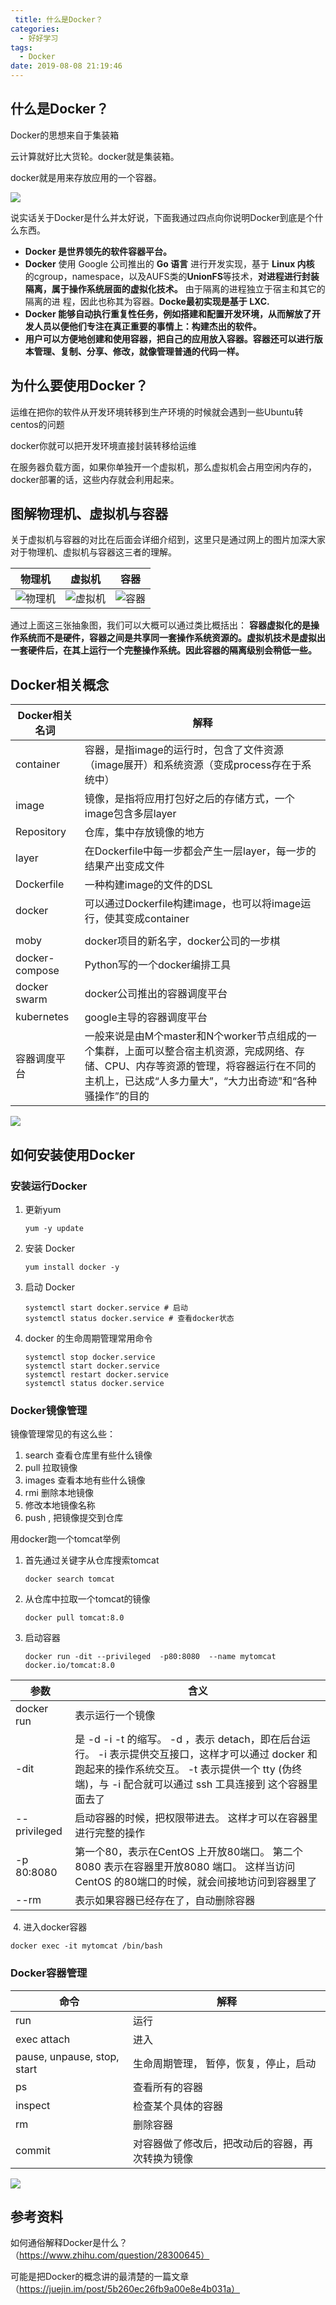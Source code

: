 ```yaml
---
 title: 什么是Docker？
categories: 
  - 好好学习
tags: 
  - Docker
date: 2019-08-08 21:19:46
---
```



## 什么是Docker？

Docker的思想来自于集装箱

云计算就好比大货轮。docker就是集装箱。

docker就是用来存放应用的一个容器。

![](https://www.runoob.com/wp-content/uploads/2016/04/docker01.png)

<!-- more -->

说实话关于Docker是什么并太好说，下面我通过四点向你说明Docker到底是个什么东西。

- **Docker 是世界领先的软件容器平台。**
- **Docker** 使用 Google 公司推出的 **Go 语言**  进行开发实现，基于 **Linux 内核** 的cgroup，namespace，以及AUFS类的**UnionFS**等技术，**对进程进行封装隔离，属于操作系统层面的虚拟化技术。** 由于隔离的进程独立于宿主和其它的隔离的进 程，因此也称其为容器。**Docke最初实现是基于 LXC.**
- **Docker 能够自动执行重复性任务，例如搭建和配置开发环境，从而解放了开发人员以便他们专注在真正重要的事情上：构建杰出的软件。**
- **用户可以方便地创建和使用容器，把自己的应用放入容器。容器还可以进行版本管理、复制、分享、修改，就像管理普通的代码一样。**




## 为什么要使用Docker？

运维在把你的软件从开发环境转移到生产环境的时候就会遇到一些Ubuntu转centos的问题

docker你就可以把开发环境直接封装转移给运维

在服务器负载方面，如果你单独开一个虚拟机，那么虚拟机会占用空闲内存的，docker部署的话，这些内存就会利用起来。

## 图解物理机、虚拟机与容器

关于虚拟机与容器的对比在后面会详细介绍到，这里只是通过网上的图片加深大家对于物理机、虚拟机与容器这三者的理解。

| 物理机                                                       | 虚拟机                                                       | 容器                                                         |
| ------------------------------------------------------------ | ------------------------------------------------------------ | ------------------------------------------------------------ |
| ![物理机](https://user-gold-cdn.xitu.io/2018/6/18/1641129f0ecdf8ff?imageView2/0/w/1280/h/960/format/webp/ignore-error/1) | ![虚拟机](https://user-gold-cdn.xitu.io/2018/6/18/164112a72a917f4a?imageView2/0/w/1280/h/960/format/webp/ignore-error/1) | ![容器](https://user-gold-cdn.xitu.io/2018/6/18/164112ac76e6f693?imageView2/0/w/1280/h/960/format/webp/ignore-error/1) |

通过上面这三张抽象图，我们可以大概可以通过类比概括出： **容器虚拟化的是操作系统而不是硬件，容器之间是共享同一套操作系统资源的。虚拟机技术是虚拟出一套硬件后，在其上运行一个完整操作系统。因此容器的隔离级别会稍低一些。**

## Docker相关概念

| Docker相关名词 | 解释                                                         |
| -------------- | ------------------------------------------------------------ |
| container      | 容器，是指image的运行时，包含了文件资源（image展开）和系统资源（变成process存在于系统中） |
| image          | 镜像，是指将应用打包好之后的存储方式，一个image包含多层layer |
| Repository     | 仓库，集中存放镜像的地方                                     |
| layer          | 在Dockerfile中每一步都会产生一层layer，每一步的结果产出变成文件 |
| Dockerfile     | 一种构建image的文件的DSL                                     |
| docker         | 可以通过Dockerfile构建image，也可以将image运行，使其变成container |
|                |                                                              |
| moby           | docker项目的新名字，docker公司的一步棋                       |
| docker-compose | Python写的一个docker编排工具                                 |
| docker swarm   | docker公司推出的容器调度平台                                 |
| kubernetes     | google主导的容器调度平台                                     |
| 容器调度平台   | 一般来说是由M个master和N个worker节点组成的一个集群，上面可以整合宿主机资源，完成网络、存储、CPU、内存等资源的管理，将容器运行在不同的主机上，已达成“人多力量大”，“大力出奇迹”和“各种骚操作”的目的 |

![](http://stepimagewm.how2j.cn/9104.png)

## 如何安装使用Docker

### 安装运行Docker

1. 更新yum

   ```shell
   yum -y update
   ```

2. 安装 Docker

   ```shell
   yum install docker -y
   ```

3. 启动 Docker

   ```shell
   systemctl start docker.service # 启动
   systemctl status docker.service # 查看docker状态
   ```

4. docker 的生命周期管理常用命令

   ```shell
   systemctl stop docker.service 
   systemctl start docker.service
   systemctl restart docker.service
   systemctl status docker.service
   ```

### Docker镜像管理

镜像管理常见的有这么些：
1. search 查看仓库里有些什么镜像
2. pull 拉取镜像
3. images 查看本地有些什么镜像
4. rmi 删除本地镜像
5. 修改本地镜像名称
6. push , 把镜像提交到仓库

用docker跑一个tomcat举例

1. 首先通过关键字从仓库搜索tomcat

   ```
   docker search tomcat
   ```

2. 从仓库中拉取一个tomcat的镜像

   ```
   docker pull tomcat:8.0
   ```

3. 启动容器

   ```
   docker run -dit --privileged  -p80:8080  --name mytomcat docker.io/tomcat:8.0 
   ```

| 参数         | 含义                                                         |
| ------------ | ------------------------------------------------------------ |
| docker run   | 表示运行一个镜像                                             |
| -dit         | 是 -d -i -t 的缩写。 -d ，表示 detach，即在后台运行。 -i 表示提供交互接口，这样才可以通过 docker 和 跑起来的操作系统交互。 -t 表示提供一个 tty (伪终端)，与 -i 配合就可以通过 ssh 工具连接到 这个容器里面去了 |
| --privileged | 启动容器的时候，把权限带进去。 这样才可以在容器里进行完整的操作 |
| -p 80:8080   | 第一个80，表示在CentOS 上开放80端口。 第二个8080 表示在容器里开放8080 端口。 这样当访问CentOS 的80端口的时候，就会间接地访问到容器里了 |
| --rm         | 表示如果容器已经存在了，自动删除容器                         |

​	4. 进入docker容器

```
docker exec -it mytomcat /bin/bash
```

### Docker容器管理

 

| 命令                        | 解释                                             |
| --------------------------- | ------------------------------------------------ |
| run                         | 运行                                             |
| exec attach                 | 进入                                             |
| pause, unpause, stop, start | 生命周期管理， 暂停，恢复，停止，启动            |
| ps                          | 查看所有的容器                                   |
| inspect                     | 检查某个具体的容器                               |
| rm                          | 删除容器                                         |
| commit                      | 对容器做了修改后，把改动后的容器，再次转换为镜像 |

![](http://stepimagewm.how2j.cn/9116.png)

## 参考资料

如何通俗解释Docker是什么？（https://www.zhihu.com/question/28300645）

可能是把Docker的概念讲的最清楚的一篇文章（https://juejin.im/post/5b260ec26fb9a00e8e4b031a）